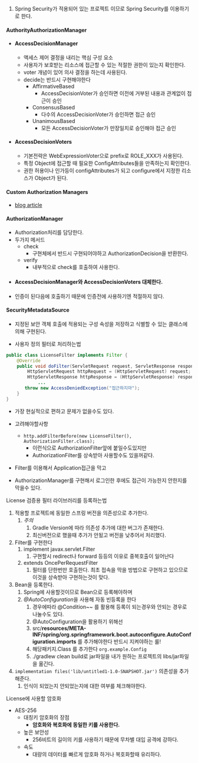 1. Spring Security가 적용되어 있는 프로젝트 이므로 Spring Security를 이용하기로 한다.

#### AuthorityAuthorizationManager
- #### AccessDecisionManager
	- 액세스 제어 결정을 내리는 핵심 구성 요소
	- 사용자가 보호받는 리소스에 접근할 수 있는 적절한 권한이 있는지 확인한다.
	- voter 개념이 있어 의사 결정을 하는데 사용된다.
	- decide는 반드시 구현해야한다
		- AffirmativeBased
			- AccessDecisionVoter가 승인하면 이전에 거부된 내용과 관계없이 접근이 승인
		- ConsensusBased
			- 다수의 AccessDecisionVoter가 승인하면 접근 승인
		- UnanimousBased
			- 모든 AccessDecisionVoter가 만장일치로 승인해야 접근 승인
- #### AccessDecisionVoters
	- 기본전략은 WebExpressionVoter으로 prefix로 ROLE_XXX가 사용된다.
	- 특정 Object에 접근할 때 필요한 ConfigAttributes들을 만족하는지 확인한다.
	- 권한 허용이나 인가등이 configAttributes가 되고 configure에서 지정한 리소스가 Object가 된다.
#### Custom Authorization Managers
- [blog article](https://spring.io/blog/2009/01/03/spring-security-customization-part-2-adjusting-secured-session-in-real-time/)

#### AuthorizationManager
- Authorization처리를 담당한다.
- 두가지 메서드
	- check
		- 구현체에서 반드시 구현되어야하고 AuthorizationDecision을 반환한다.
	- verify
		- 내부적으로 check를 호출하여 사용한다.
- #### AccessDecisionManager와 AccessDecisionVoters 대체한다.
- 인증이 된다음에 호출하기 때문에 인증전에 사용하기엔 적절하지 않다.

#### SecurityMetadataSource
- 지정된 보안 객체 호출에 적용되는 구성 속성을 저장하고 식별할 수 있는 클래스에 의해 구현된다.

- 사용자 정의 필터로 처리하는법
```java
public class LicenseFilter implements Filter {
    @Override
    public void doFilter(ServletRequest request, ServletResponse response, FilterChain chain) throws IOException, ServletException {
        HttpServletRequest httpRequest = (HttpServletRequest) request;
        HttpServletResponse httpResponse = (HttpServletResponse) response;
			...
       throw new AccessDeniedException("접근하지마");
    }
}
```
- 가장 현실적으로 편하고 문제가 없을수도 있다.
- 고려해야할사항
	- `http.addFilterBefore(new LicenseFilter(), AuthorizationFilter.class);`
		- 이런식으로 AuthorizationFilter앞에 붙일수도있지만
		- AuthorizationFilter를 상속받아 사용할수도 있을꺼같다.

- Filter를 이용해서 Application접근을 막고
- AuthorizationManager를 구현해서 로그인한 후에도 접근이 가능한지 안한지를 막을수 있다.

License 검증용 필터 라이브러리를 등록하는법
1. 적용할 프로젝트에 동일한 스프링 버전을 의존성으로 추가한다.
	1. *주의*
		1. Gradle Version에 따라 의존성 추가에 대한 버그가 존재한다.
		2. 최신버전으로 했을때 추가가 안됬고 버전을 낮추어서 처리했다.
2. Filter를 구현한다
	1. implement javax.servlet.Filter
		1. 구현할시 redirect나 forward 등등의 이유로 중복호출이 일어난다
	2. extends OncePerRequestFilter
		1. 필터를 단한번만 호출한다. 최초 접속을 막을 방법으로 구현하고 있으므로 이것을 상속받아 구현하는것이 맞다.
3. Bean을 등록한다.
	1. Spring에 사용할것이므로 Bean으로 등록해야하며
	2. *@AutoConfiguration*을 사용해 자동 빈등록을 한다
		1. 경우에따라 @Condition~~ 를 활용해 등록이 되는경우와 안되는 경우로 나눌수도 있다.
		2. @AutoConfiguration을 활용하기 위해선
		3. src/**resources/META-INF/spring/org.springframework.boot.autoconfigure.AutoConfiguration.imports** 를 추가해야한다 반드시 지켜야하는 룰!
		4. 해당패키지.Class 를 추가한다 `org.example.Config`
		5. ./gradlew clean build로 jar파일을 내가 원하는 프로젝트의 libs/jar파일을 옮긴다.
4. `implementation files('lib/untitled1-1.0-SNAPSHOT.jar')` 의존성을 추가해준다.
	1. 인식이 되었는지 안되었는지에 대한 여부를 체크해야한다.

License에 사용할 암호화
- AES-256
	- 대칭키 암호화의 장점
		- **암호화와 복호화에 동일한 키를 사용한다.**
	- 높은 보안성
		- 256비트의 길이의 키를 사용하기 때문에 무차별 대입 공격에 강하다.
	- 속도
		- 대량의 데이터를 빠르게 암호화 하거나 복호화할때 유리하다.